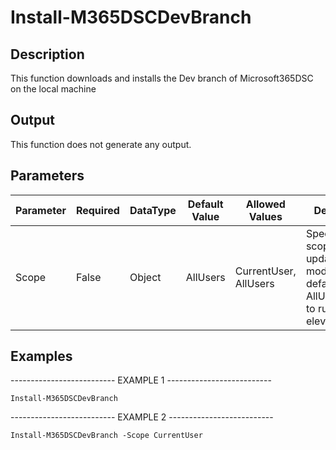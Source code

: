 ﻿# Install-M365DSCDevBranch

## Description

This function downloads and installs the Dev branch of Microsoft365DSC on the local machine

## Output

This function does not generate any output.

## Parameters

| Parameter | Required | DataType | Default Value | Allowed Values | Description |
| --- | --- | --- | --- | --- | --- |
| Scope | False | Object | AllUsers | CurrentUser, AllUsers | Specifies the scope of the update of the module. The default value is AllUsers(needs to run as elevated user). |

## Examples

-------------------------- EXAMPLE 1 --------------------------

`Install-M365DSCDevBranch`

-------------------------- EXAMPLE 2 --------------------------

`Install-M365DSCDevBranch -Scope CurrentUser`


